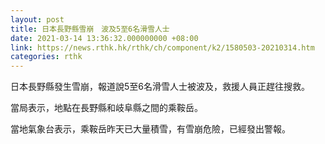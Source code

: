 ```yaml
---
layout: post
title: 日本長野縣雪崩　波及5至6名滑雪人士
date: 2021-03-14 13:36:32.000000000 +08:00
link: https://news.rthk.hk/rthk/ch/component/k2/1580503-20210314.htm
categories: rthk
---
```


日本長野縣發生雪崩，報道說5至6名滑雪人士被波及，救援人員正趕往搜救。

當局表示，地點在長野縣和岐阜縣之間的乘鞍岳。

當地氣象台表示，乘鞍岳昨天已大量積雪，有雪崩危險，已經發出警報。
